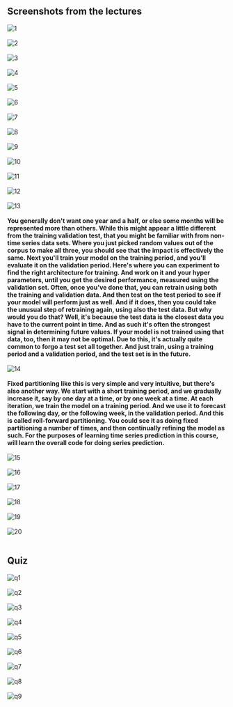 ## Screenshots from the lectures<br>

![1](screenshots/1.PNG)<br><br>
![2](screenshots/2.PNG)<br><br>
![3](screenshots/3.PNG)<br><br>
![4](screenshots/4.PNG)<br><br>
![5](screenshots/5.PNG)<br><br>
![6](screenshots/6.PNG)<br><br>
![7](screenshots/7.PNG)<br><br>
![8](screenshots/8.PNG)<br><br>
![9](screenshots/9.PNG)<br><br>
![10](screenshots/10.PNG)<br><br>
![11](screenshots/11.PNG)<br><br>
![12](screenshots/12.PNG)<br><br>
![13](screenshots/13.PNG)<br><br>
**You generally don't want one year and a half, or else some months will be represented more than others. While this might appear a little different from the training validation test, that you might be familiar with from non-time series data sets. Where you just picked random values out of the corpus to make all three, you should see that the impact is effectively the same. Next you'll train your model on the training period, and you'll evaluate it on the validation period. Here's where you can experiment to find the right architecture for training. And work on it and your hyper parameters, until you get the desired performance, measured using the validation set. Often, once you've done that, you can retrain using both the training and validation data. And then test on the test period to see if your model will perform just as well. And if it does, then you could take the unusual step of retraining again, using also the test data. But why would you do that? Well, it's because the test data is the closest data you have to the current point in time. And as such it's often the strongest signal in determining future values. If your model is not trained using that data, too, then it may not be optimal. Due to this, it's actually quite common to forgo a test set all together. And just train, using a training period and a validation period, and the test set is in the future.**<br><br>
![14](screenshots/14.PNG)<br><br>
**Fixed partitioning like this is very simple and very intuitive, but there's also another way. We start with a short training period, and we gradually increase it, say by one day at a time, or by one week at a time. At each iteration, we train the model on a training period. And we use it to forecast the following day, or the following week, in the validation period. And this is called roll-forward partitioning. You could see it as doing fixed partitioning a number of times, and then continually refining the model as such. For the purposes of learning time series prediction in this course, will learn the overall code for doing series prediction.**<br><br>
![15](screenshots/15.PNG)<br><br>
![16](screenshots/16.PNG)<br><br>
![17](screenshots/17.PNG)<br><br>
![18](screenshots/18.PNG)<br><br>
![19](screenshots/19.PNG)<br><br>
![20](screenshots/20.PNG)<br><br>


## Quiz <br>

![q1](screenshots/q1.PNG)<br><br>
![q2](screenshots/q2.PNG)<br><br>
![q3](screenshots/q3.PNG)<br><br>
![q4](screenshots/q4.PNG)<br><br>
![q5](screenshots/q5.PNG)<br><br>
![q6](screenshots/q6.PNG)<br><br>
![q7](screenshots/q7.PNG)<br><br>
![q8](screenshots/q8.PNG)<br><br>
![q9](screenshots/q9.PNG)<br><br>
